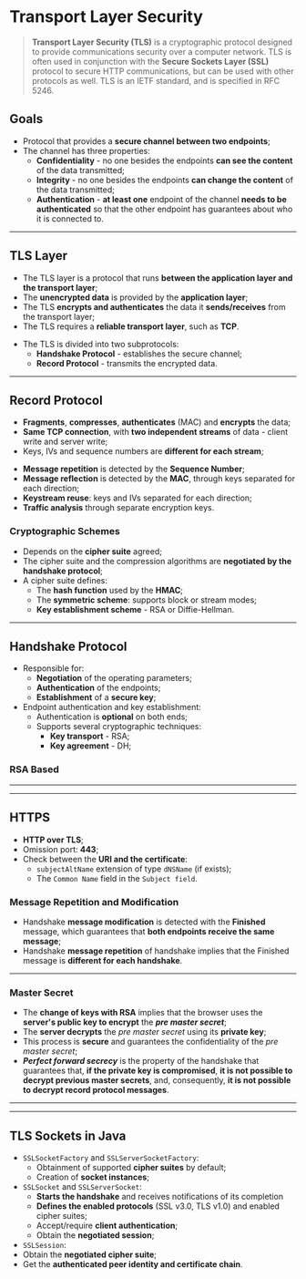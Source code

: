 # Transport Layer Security

> **Transport Layer Security (TLS)** is a cryptographic protocol designed to provide communications security over a computer network. TLS is often used in conjunction with the **Secure Sockets Layer (SSL)** protocol to secure HTTP communications, but can be used with other protocols as well. TLS is an IETF standard, and is specified in RFC 5246.

## Goals

* Protocol that provides a **secure channel between two endpoints**;
* The channel has three properties:
  * **Confidentiality** - no one besides the endpoints **can see the content** of the data transmitted;
  * **Integrity** - no one besides the endpoints **can change the content** of the data transmitted;
  * **Authentication** - **at least one** endpoint of the channel **needs to be authenticated** so that the other endpoint has guarantees about who it is connected to.

<!-- Add Image -->

---

## TLS Layer

* The TLS layer is a protocol that runs **between the application layer and the transport layer**;
* The **unencrypted data** is provided by the **application layer**;
* The TLS **encrypts and authenticates** the data it **sends/receives** from the transport layer;
* The TLS requires a **reliable transport layer**, such as **TCP**.

<!-- Add Diagram -->

* The TLS is divided into two subprotocols:
  * **Handshake Protocol** - establishes the secure channel;
  * **Record Protocol** - transmits the encrypted data.

<!-- Add Diagram -->

---

## Record Protocol

* **Fragments**, **compresses**, **authenticates** (MAC) and **encrypts** the data;
* **Same TCP connection**, with **two independent streams** of data - client write and server write;
* Keys, IVs and sequence numbers are **different for each stream**;

<!-- Add Diagram -->

* **Message repetition** is detected by the **Sequence Number**;
* **Message reflection** is detected by the **MAC**, through keys separated for each direction;
* **Keystream reuse**: keys and IVs separated for each direction;
* **Traffic analysis** through separate encryption keys.

### Cryptographic Schemes

* Depends on the **cipher suite** agreed;
* The cipher suite and the compression algorithms are **negotiated by the handshake protocol**;
* A cipher suite defines:
  * The **hash function** used by the **HMAC**;
  * The **symmetric scheme**: supports block or stream modes;
  * **Key establishment scheme** - RSA or Diffie-Hellman.

---

## Handshake Protocol
  
* Responsible for:
  * **Negotiation** of the operating parameters;
  * **Authentication** of the endpoints;
  * **Establishment** of a **secure key**;
* Endpoint authentication and key establishment:
  * Authentication is **optional** on both ends;
  * Supports several cryptographic techniques:
    * **Key transport** - RSA;
    * **Key agreement** - DH;
  
### RSA Based

<!--Add table-->

---
---

## HTTPS

* **HTTP over TLS**;
* Omission port: **443**;
* Check between the **URI and the certificate**:
  * `subjectAltName` extension of type `dNSName` (if exists);
  * The `Common Name` field in the `Subject field`.

### Message Repetition and Modification

* Handshake **message modification** is detected with the **Finished** message, which guarantees that **both endpoints receive the same message**;
* Handshake **message repetition** of handshake implies that the Finished message is **different for each handshake**.

---

### Master Secret

* The **change of keys with RSA** implies that the browser uses the **server's public key to encrypt** the ***pre master secret***;
* The **server decrypts** the *pre master secret* using its **private key**;
* This process is **secure** and guarantees the confidentiality of the *pre master secret*;
* ***Perfect forward secrecy*** is the property of the handshake that guarantees that, **if the private key is compromised**, **it is not possible to decrypt previous master secrets**, and, consequently, **it is not possible to decrypt record protocol messages**.

---
---

## TLS Sockets in Java

<!--Add graph-->

* `SSLSocketFactory` and `SSLServerSocketFactory`:
  * Obtainment of supported **cipher suites** by default;
  * Creation of **socket instances**;
* `SSLSocket` and `SSLServerSocket`:
  * **Starts the handshake** and receives notifications of its completion
  * **Defines the enabled protocols** (SSL v3.0, TLS v1.0) and enabled cipher suites;
  * Accept/require **client authentication**;
  * Obtain the **negotiated session**;
* `SSLSession`:
* Obtain the **negotiated cipher suite**;
* Get the **authenticated peer identity and certificate chain**.